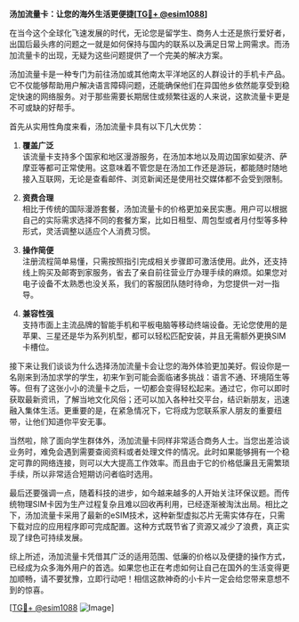 **汤加流量卡：让您的海外生活更便捷[[TG💪+ @esim1088](https://t.me/s/esim1088)]**

在当今这个全球化飞速发展的时代，无论您是留学生、商务人士还是旅行爱好者，出国后最头疼的问题之一就是如何保持与国内的联系以及满足日常上网需求。而汤加流量卡的出现，无疑为这些问题提供了一个完美的解决方案。

汤加流量卡是一种专门为前往汤加或其他南太平洋地区的人群设计的手机卡产品。它不仅能够帮助用户解决语言障碍问题，还能确保他们在异国他乡依然能享受到稳定快速的网络服务。对于那些需要长期居住或频繁往返的人来说，这款流量卡更是不可或缺的好帮手。

首先从实用性角度来看，汤加流量卡具有以下几大优势：

1. **覆盖广泛**  
   该流量卡支持多个国家和地区漫游服务，在汤加本地以及周边国家如斐济、萨摩亚等都可正常使用。这意味着不管您是在汤加工作还是游玩，都能随时随地接入互联网，无论是查看邮件、浏览新闻还是使用社交媒体都不会受到限制。

2. **资费合理**  
   相比于传统的国际漫游套餐，汤加流量卡的价格更加亲民实惠。用户可以根据自己的实际需求选择不同的套餐方案，比如日租型、周包型或者月付型等多种形式，灵活调整以适应个人消费习惯。

3. **操作简便**  
   注册流程简单易懂，只需按照指引完成相关步骤即可激活使用。此外，还支持线上购买及邮寄到家服务，省去了亲自前往营业厅办理手续的麻烦。如果您对电子设备不太熟悉也没关系，我们的客服团队随时待命，为您提供一对一指导。

4. **兼容性强**  
   支持市面上主流品牌的智能手机和平板电脑等移动终端设备。无论您使用的是苹果、三星还是华为系列机型，都可以轻松匹配安装，并且无需额外更换SIM卡槽位。

接下来让我们谈谈为什么选择汤加流量卡会让您的海外体验更加美好。假设你是一名刚来到汤加求学的学生，初来乍到可能会面临诸多挑战：语言不通、环境陌生等等。但有了这张小小的流量卡之后，一切都会变得轻松起来。通过它，你可以即时获取最新资讯，了解当地文化风俗；还可以加入各种社交平台，结识新朋友，迅速融入集体生活。更重要的是，在紧急情况下，它将成为您联系家人朋友的重要纽带，让他们知道你平安无事。

当然啦，除了面向学生群体外，汤加流量卡同样非常适合商务人士。当您出差洽谈业务时，难免会遇到需要查阅资料或者处理文件的情况。此时如果能够拥有一个稳定可靠的网络连接，则可以大大提高工作效率。而且由于它的价格低廉且无需繁琐手续，所以非常适合短期访问者临时选用。

最后还要强调一点，随着科技的进步，如今越来越多的人开始关注环保议题。而传统物理SIM卡因为生产过程复杂且难以回收再利用，已经逐渐被淘汰出局。相比之下，汤加流量卡采用了最新的eSIM技术，这种新型虚拟芯片无需实体存在，只需下载对应的应用程序即可完成配置。这种方式既节省了资源又减少了浪费，真正实现了绿色可持续发展。

综上所述，汤加流量卡凭借其广泛的适用范围、低廉的价格以及便捷的操作方式，已经成为众多海外用户的首选。如果您也正在考虑如何让自己在国外的生活变得更加顺畅，请不要犹豫，立即行动吧！相信这款神奇的小卡片一定会给您带来意想不到的惊喜。

[[TG💪+ @esim1088](https://t.me/s/esim1088) ![Image](https://i.postimg.cc/4NQfJmqS/Snipaste-2025-05-13-00-14-12.png)]
